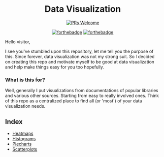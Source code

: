 <div align='center'>

# Data Visualization

[![PRs Welcome](https://img.shields.io/badge/PRs-welcome-brightgreen.svg)](http://makeapullrequest.com)

[![forthebadge](https://forthebadge.com/images/badges/built-with-love.svg)](https://forthebadge.com) [![forthebadge](https://forthebadge.com/images/badges/made-with-markdown.svg)](https://forthebadge.com)

</div>

Hello visitor,

I see you've stumbled upon this repository, let me tell you the purpose of this. Since forever, data visualization was not my strong suit. So I decided on creating this repo and motivate myself to be good at data visualization and help make things easy for you too hopefully.


### What is this for?

Well, generally I put visualizations from documentations of popular libraries and various other sources. Starting from easy to really involved ones. Think of this repo as a centralized place to find all (or 'most') of your data visualization needs.


## Index
* [Heatmaps](https://github.com/Mukhopadhyay/Data-Visualization/tree/master/Heatmap)
* [Histograms](https://github.com/Mukhopadhyay/Data-Visualization/tree/master/Histogram)
* [Piecharts](https://github.com/Mukhopadhyay/Data-Visualization/tree/master/Piechart)
* [Scatterplots](https://github.com/Mukhopadhyay/Data-Visualization/tree/master/Scatterplot)
